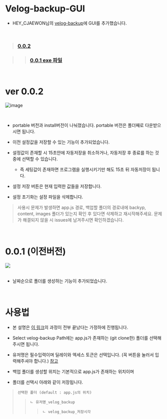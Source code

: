 # Velog-backup-GUI

- HEY_CJAEWON님의 [velog-backup](https://github.com/cjaewon/velog-backup)에 GUI를 추가했습니다.

</br>

> ### [0.0.2](https://github.com/lakP44/Velog-backup-GUI/tree/main/0.0.2)

>> ### [0.0.1 exe 파일](https://github.com/lakP44/Velog-backup-GUI/tree/main/0.0.1/dist)

</br>

# ver 0.0.2

![image](https://github.com/lakP44/Velog-backup-GUI/assets/110088655/7c188eb9-cbb0-4ecf-85fc-b2411a7ac4be)

</br>

- portable 버전과 install버전이 나눠졌습니다. portable 버전은 폴더째로 다운받으시면 됩니다.

- 이전 설정값을 저장할 수 있는 기능이 추가되었습니다.
- 설정값이 존재할 시 15초안에 자동저장을 취소하거나, 자동저장 후 종료를 하는 것 중에 선택할 수 있습니다.
  - 즉 세팅값이 존재하면 프로그램을 실행시키기만 해도 15초 뒤 자동저장이 됩니다.
- 설정 저장 버튼은 현재 입력한 값들을 저장합니다.
- 설정 초기화는 설정 파일을 삭제합니다.

> 사용시 문제가 발생하면 app.js 경로, 백업할 폴더의 경로내에 backyp, content, images 폴더가 있는지 확인 후 있다면 삭제하고 재시작해주세요.
문제가 해결되지 않을 시 issues에 남겨주시면 확인하겠습니다.

</br>

# 0.0.1 (이전버전)

<img src=https://github.com/lakP44/Velog-backup-GUI/assets/110088655/dd4a87f4-950d-412e-9e33-a88e6dd9c213>

</br>
</br>

- 날짜순으로 폴더를 생성하는 기능이 추가되었습니다.

</br>

# 사용법

- 본 설명은 [이 링크](https://github.com/cjaewon/velog-backup)의 과정이 전부 끝났다는 가정하에 진행됩니다.

- Select velog-backup Path에는 app.js가 존재하는 (git clone한) 폴더를 선택해주시면 됩니다.

- 유저명은 필수입력이며 딜레이와 엑세스 토큰은 선택입니다. (꼭 버튼을 눌러서 입력해주셔야 합니다.) [참고](https://github.com/cjaewon/velog-backup)

- 백업 폴더를 생성할 위치는 기본적으로 app.js가 존재하는 위치이며

- 폴더를 선택시 아래와 같이 저장됩니다.

> `선택한 폴더 (default : app.js의 위치)`
> > `ㄴ 유저명_velog_backup`
> > > `ㄴ velog_backup_저장시각`
